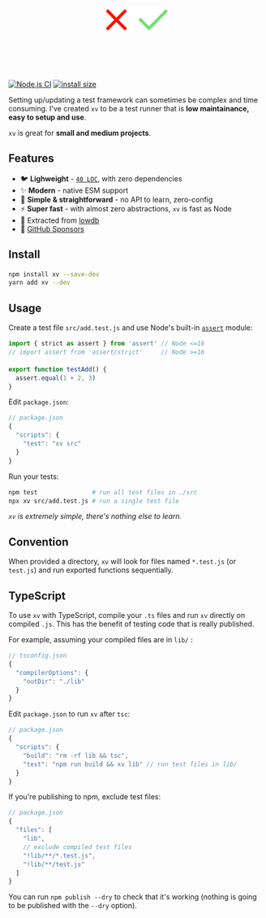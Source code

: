 <h1 align="center">
  <br>
  <br>
  <img src="xv.svg" alt="xv" height=50>
  <br>
  <br>
  <br>
</h1>

[![Node.js CI](https://github.com/typicode/xv/actions/workflows/node.js.yml/badge.svg)](https://github.com/typicode/xv/actions/workflows/node.js.yml)
[![install size](https://packagephobia.com/badge?p=xv)](https://packagephobia.com/result?p=xv)

Setting up/updating a test framework can sometimes be complex and time consuming. I've created `xv` to be a test runner that is __low maintainance, easy to setup and use__. 

`xv` is great for __small and medium projects__.

## Features

- 🐦 __Lighweight__ - [`40 LOC`](https://github.com/typicode/xv/blob/main/src/bin.ts), with zero dependencies
- ✨ __Modern__ - native ESM support
- 🔰 __Simple & straightforward__ - no API to learn, zero-config
- ⚡ __Super fast__ - with almost zero abstractions, `xv` is fast as Node
- 🦉 Extracted from [lowdb](https://github.com/typicode/lowdb)
- 💖 [GitHub Sponsors](https://github.com/sponsors/typicode)

## Install

```sh
npm install xv --save-dev
yarn add xv --dev
```

## Usage

Create a test file `src/add.test.js` and use Node's built-in [`assert`](https://nodejs.org/api/assert.html) module:

```js
import { strict as assert } from 'assert' // Node <=16
// import assert from 'assert/strict'     // Node >=16

export function testAdd() {
  assert.equal(1 + 2, 3)
}
```

Edit `package.json`:

```js
// package.json
{
  "scripts": {
    "test": "xv src"
  }
}
```

Run your tests:

```sh
npm test               # run all test files in ./src
npx xv src/add.test.js # run a single test file
```

_`xv` is extremely simple, there's nothing else to learn._

## Convention

When provided a directory, `xv` will look for files named `*.test.js` (or `test.js`) and run exported functions sequentially.

## TypeScript

To use `xv` with TypeScript, compile your `.ts` files and run `xv` directly on compiled `.js`. This has the benefit of testing code that is really published.

For example, assuming your compiled files are in `lib/` :

```js
// tsconfig.json
{
  "compilerOptions": {
    "outDir": "./lib"
  }
}
```

Edit `package.json` to run `xv` after `tsc`:

```js
// package.json
{
  "scripts": {
    "build": "rm -rf lib && tsc",
    "test": "npm run build && xv lib" // run test files in lib/
  }
}
```

If you're publishing to npm, exclude test files:

```js
// package.json
{
  "files": [
    "lib",
    // exclude compiled test files
    "!lib/**/*.test.js",
    "!lib/**/test.js"
  ]
}
```

You can run `npm publish --dry` to check that it's working (nothing is going to be published with the `--dry` option).
